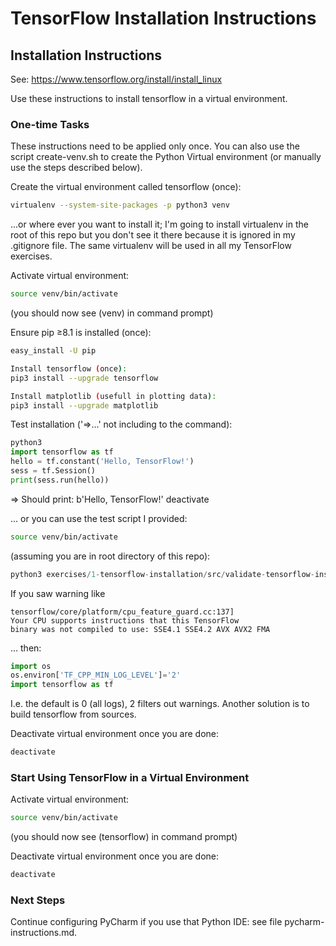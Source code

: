 # TensorFlow Installation Instructions

## Installation Instructions

See: https://www.tensorflow.org/install/install_linux

Use these instructions to install tensorflow in a virtual environment.

### One-time Tasks

These instructions need to be applied only once. You can also use the script create-venv.sh to create the Python Virtual environment (or manually use the steps described below).

Create the virtual environment called tensorflow (once):

```bash
virtualenv --system-site-packages -p python3 venv
```

...or where ever you want to install it; I'm going to install virtualenv in the root of this repo but you don't see it there because it is ignored in my .gitignore file. The same virtualenv will be used in all my TensorFlow exercises.

Activate virtual environment:

```bash
source venv/bin/activate
```

(you should now see (venv) in command prompt)

Ensure pip ≥8.1 is installed (once):

```bash
easy_install -U pip
```

```bash
Install tensorflow (once):
pip3 install --upgrade tensorflow
```

```bash
Install matplotlib (usefull in plotting data):
pip3 install --upgrade matplotlib
```

Test installation ('=>...' not including to the command):

```python
python3
import tensorflow as tf
hello = tf.constant('Hello, TensorFlow!')
sess = tf.Session()
print(sess.run(hello))
```

=> Should print: b'Hello, TensorFlow!'
deactivate

... or you can use the test script I provided:

```bash
source venv/bin/activate
```

(assuming you are in root directory of this repo):

```python
python3 exercises/1-tensorflow-installation/src/validate-tensorflow-installation.py
```

If you saw warning like

```
tensorflow/core/platform/cpu_feature_guard.cc:137] 
Your CPU supports instructions that this TensorFlow 
binary was not compiled to use: SSE4.1 SSE4.2 AVX AVX2 FMA
``` 
... then:
 
```python
import os
os.environ['TF_CPP_MIN_LOG_LEVEL']='2'
import tensorflow as tf
```

I.e. the default is 0 (all logs), 2 filters out warnings.
Another solution is to build tensorflow from sources.

Deactivate virtual environment once you are done:

```bash
deactivate
```

### Start Using TensorFlow in a Virtual Environment

Activate virtual environment:

```bash
source venv/bin/activate
```

(you should now see (tensorflow) in command prompt)

Deactivate virtual environment once you are done:

```bash
deactivate
```

### Next Steps

Continue configuring PyCharm if you use that Python IDE: see file pycharm-instructions.md.
